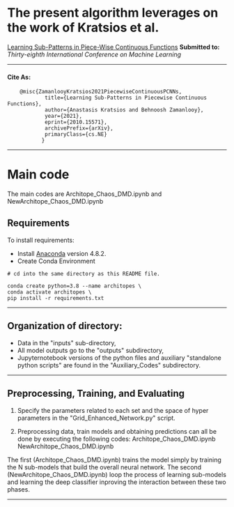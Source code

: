 # The present algorithm leverages on the work of Kratsios et al.
[Learning Sub-Patterns in Piece-Wise Continuous Functions](https://arxiv.org/pdf/2010.15571.pdf)
**Submitted to:** *Thirty-eighth International Conference on Machine Learning*

---
#### Cite As:
        @misc{ZamanlooyKratsios2021PiecewiseContinuousPCNNs,
                title={Learning Sub-Patterns in Piecewise Continuous Functions}, 
                author={Anastasis Kratsios and Behnoosh Zamanlooy},
                year={2021},
                eprint={2010.15571},
                archivePrefix={arXiv},
                primaryClass={cs.NE}
               }

---

# Main code
The main codes are Architope_Chaos_DMD.ipynb and NewArchitope_Chaos_DMD.ipynb

## Requirements

To install requirements:
*  Install [Anaconda](https://www.anaconda.com/products/individual)  version 4.8.2.
* Create Conda Environment
``` pyhton
# cd into the same directory as this README file.

conda create python=3.8 --name architopes \
conda activate architopes \
pip install -r requirements.txt
```
---

## Organization of directory:
 - Data in the "inputs" sub-directory,
 - All model outputs go to the "outputs" subdirectory,
 - Jupyternotebook versions of the python files and auxiliary "standalone python scripts" are found in the "Auxiliary_Codes" subdirectory.  

---

## Preprocessing, Training, and Evaluating
1. Specify the parameters related to each set and the space of hyper parameters in the "Grid_Enhanced_Network.py" script.   

2. Preprocessing data, train models and obtaining predictions can all be done by executing the following codes:
Architope_Chaos_DMD.ipynb
NewArchitope_Chaos_DMD.ipynb

The first (Architope_Chaos_DMD.ipynb) trains the model simply by training the N sub-models that build the overall neural network. The second (NewArchitope_Chaos_DMD.ipynb) loop the process of learning sub-models and learning the deep classifier inproving the interaction between these two phases.

---
